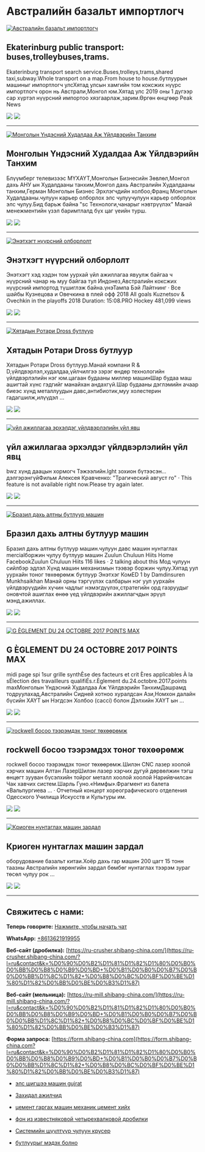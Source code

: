 # Австралийн базальт импортлогч

<a href="https://swt.shibang-china.com/?l=ru&img&k=%D0%90%D0%B2%D1%81%D1%82%D1%80%D0%B0%D0%BB%D0%B8%D0%B9%D0%BD+%D0%B1%D0%B0%D0%B7%D0%B0%D0%BB%D1%8C%D1%82+%D0%B8%D0%BC%D0%BF%D0%BE%D1%80%D1%82%D0%BB%D0%BE%D0%B3%D1%87" target="_blank">![Австралийн базальт импортлогч](http://static.shibang-china.com/all-800x300/386.jpg)</a>

## Ekaterinburg public transport: buses,trolleybuses,trams.
Ekaterinburg transport search service.Buses,trolleys,trams,shared taxi,subway.Whole transport on a map.From house to house.бутлуурын машиныг импортлогч улсХятад улсын хамгийн том коксжих нүүрс импортлогч орон нь Австрали,Монгол юм.Хятад улс 2019 оны 1 дүгээр сар хүртэл нүүрсний импортоо хязгаарлаж,зарим.Өргөн өнцгөөр Peak News


<a href="https://whatsapp.shibangsoft.com/WhatsApp.php" target="_blank" title="WhatsApp">![](http://static.shibang-china.com/icon/whatsapp.png)</a> <a href="https://swt.shibang-china.com/?l=ru&icon&k=%D0%90%D0%B2%D1%81%D1%82%D1%80%D0%B0%D0%BB%D0%B8%D0%B9%D0%BD+%D0%B1%D0%B0%D0%B7%D0%B0%D0%BB%D1%8C%D1%82+%D0%B8%D0%BC%D0%BF%D0%BE%D1%80%D1%82%D0%BB%D0%BE%D0%B3%D1%87" target="_blank">![](http://static.shibang-china.com/icon/chat-ru.png)</a>

---

<a href="https://swt.shibang-china.com/?l=ru&img&k=%D0%90%D0%B2%D1%81%D1%82%D1%80%D0%B0%D0%BB%D0%B8%D0%B9%D0%BD+%D0%B1%D0%B0%D0%B7%D0%B0%D0%BB%D1%8C%D1%82+%D0%B8%D0%BC%D0%BF%D0%BE%D1%80%D1%82%D0%BB%D0%BE%D0%B3%D1%87" target="_blank">![Монголын Үндэсний Худалдаа Аж Үйлдвэрийн Танхим](http://static.shibang-china.com/all-800x300/740.jpg)</a>

## Монголын Үндэсний Худалдаа Аж Үйлдвэрийн Танхим
Блүүмберг телевизээс МҮХАҮТ,Монголын Бизнесийн Зөвлөл,Монгол дахь АНУ ын Худалдааны танхим,Монгол дахь Австралийн Худалдааны танхим,Герман Монголын Бизнес Эрхлэгчдийн холбоо,Франц Монголын Худалдааны.чулуун карьер олборлох элс чулуучулуун карьер олборлох элс чулуу.Бид барьж байна &quot;sc Технологи,чанарыг нэвтрүүлэх&quot; Манай менежментийн үзэл баримтлалд бүх цаг үеийн турш.


<a href="https://whatsapp.shibangsoft.com/WhatsApp.php" target="_blank" title="WhatsApp">![](http://static.shibang-china.com/icon/whatsapp.png)</a> <a href="https://swt.shibang-china.com/?l=ru&icon&k=%D0%90%D0%B2%D1%81%D1%82%D1%80%D0%B0%D0%BB%D0%B8%D0%B9%D0%BD+%D0%B1%D0%B0%D0%B7%D0%B0%D0%BB%D1%8C%D1%82+%D0%B8%D0%BC%D0%BF%D0%BE%D1%80%D1%82%D0%BB%D0%BE%D0%B3%D1%87" target="_blank">![](http://static.shibang-china.com/icon/chat-ru.png)</a>

---

<a href="https://swt.shibang-china.com/?l=ru&img&k=%D0%90%D0%B2%D1%81%D1%82%D1%80%D0%B0%D0%BB%D0%B8%D0%B9%D0%BD+%D0%B1%D0%B0%D0%B7%D0%B0%D0%BB%D1%8C%D1%82+%D0%B8%D0%BC%D0%BF%D0%BE%D1%80%D1%82%D0%BB%D0%BE%D0%B3%D1%87" target="_blank">![Энэтхэгт нүүрсний олборлолт](http://static.shibang-china.com/all-800x300/1296.jpg)</a>

## Энэтхэгт нүүрсний олборлолт
Энэтхэгт хэд хэдэн том уурхай үйл ажиллагаа явуулж байгаа ч нүүрсний чанар нь муу байгаа тул Индонез,Австралийн коксжих нүүрсний импортод түшиглэж байна.үнэТампа Бэй Лайтнинг&nbsp;&#0183;&#32;Все шайбы Кузнецова и Овечкина в плей офф 2018 All goals Kuznetsov &amp; Ovechkin in the playoffs 2018 Duration: 15:08.PRO Hockey 481,099 views


<a href="https://whatsapp.shibangsoft.com/WhatsApp.php" target="_blank" title="WhatsApp">![](http://static.shibang-china.com/icon/whatsapp.png)</a> <a href="https://swt.shibang-china.com/?l=ru&icon&k=%D0%90%D0%B2%D1%81%D1%82%D1%80%D0%B0%D0%BB%D0%B8%D0%B9%D0%BD+%D0%B1%D0%B0%D0%B7%D0%B0%D0%BB%D1%8C%D1%82+%D0%B8%D0%BC%D0%BF%D0%BE%D1%80%D1%82%D0%BB%D0%BE%D0%B3%D1%87" target="_blank">![](http://static.shibang-china.com/icon/chat-ru.png)</a>

---

<a href="https://swt.shibang-china.com/?l=ru&img&k=%D0%90%D0%B2%D1%81%D1%82%D1%80%D0%B0%D0%BB%D0%B8%D0%B9%D0%BD+%D0%B1%D0%B0%D0%B7%D0%B0%D0%BB%D1%8C%D1%82+%D0%B8%D0%BC%D0%BF%D0%BE%D1%80%D1%82%D0%BB%D0%BE%D0%B3%D1%87" target="_blank">![Хятадын Ротари Dross бутлуур](http://static.shibang-china.com/all-800x300/979.jpg)</a>

## Хятадын Ротари Dross бутлуур
Хятадын Ротари Dross бутлуур.Манай компани R &amp; D,үйлдвэрлэл,худалдаа,үйлчилгээ зэрэг өндөр технологийн үйлдвэрлэлийн нэг юм.цагаан будааны миллер машинШар будаа маш ашигтай хүнс гэдгийг манайхан андахгүй.Шар будааны дэглэмийн ачаар биеэс хүнд металлуудын давс,антибиотик,муу холестерин гадагшилж,илүүдэл …


<a href="https://whatsapp.shibangsoft.com/WhatsApp.php" target="_blank" title="WhatsApp">![](http://static.shibang-china.com/icon/whatsapp.png)</a> <a href="https://swt.shibang-china.com/?l=ru&icon&k=%D0%90%D0%B2%D1%81%D1%82%D1%80%D0%B0%D0%BB%D0%B8%D0%B9%D0%BD+%D0%B1%D0%B0%D0%B7%D0%B0%D0%BB%D1%8C%D1%82+%D0%B8%D0%BC%D0%BF%D0%BE%D1%80%D1%82%D0%BB%D0%BE%D0%B3%D1%87" target="_blank">![](http://static.shibang-china.com/icon/chat-ru.png)</a>

---

<a href="https://swt.shibang-china.com/?l=ru&img&k=%D0%90%D0%B2%D1%81%D1%82%D1%80%D0%B0%D0%BB%D0%B8%D0%B9%D0%BD+%D0%B1%D0%B0%D0%B7%D0%B0%D0%BB%D1%8C%D1%82+%D0%B8%D0%BC%D0%BF%D0%BE%D1%80%D1%82%D0%BB%D0%BE%D0%B3%D1%87" target="_blank">![үйл ажиллагаа эрхэлдэг үйлдвэрлэлийн үйл явц](http://static.shibang-china.com/all-800x300/1102.jpg)</a>

## үйл ажиллагаа эрхэлдэг үйлдвэрлэлийн үйл явц
bwz хүнд даацын хормогч Тэжээлийн.lght зохион бүтээсэн… дэлгэрэнгүйФильм Алексея Кравченко: &quot;Трагический август го&quot;&nbsp;&#0183;&#32;This feature is not available right now.Please try again later.


<a href="https://whatsapp.shibangsoft.com/WhatsApp.php" target="_blank" title="WhatsApp">![](http://static.shibang-china.com/icon/whatsapp.png)</a> <a href="https://swt.shibang-china.com/?l=ru&icon&k=%D0%90%D0%B2%D1%81%D1%82%D1%80%D0%B0%D0%BB%D0%B8%D0%B9%D0%BD+%D0%B1%D0%B0%D0%B7%D0%B0%D0%BB%D1%8C%D1%82+%D0%B8%D0%BC%D0%BF%D0%BE%D1%80%D1%82%D0%BB%D0%BE%D0%B3%D1%87" target="_blank">![](http://static.shibang-china.com/icon/chat-ru.png)</a>

---

<a href="https://swt.shibang-china.com/?l=ru&img&k=%D0%90%D0%B2%D1%81%D1%82%D1%80%D0%B0%D0%BB%D0%B8%D0%B9%D0%BD+%D0%B1%D0%B0%D0%B7%D0%B0%D0%BB%D1%8C%D1%82+%D0%B8%D0%BC%D0%BF%D0%BE%D1%80%D1%82%D0%BB%D0%BE%D0%B3%D1%87" target="_blank">![Бразил дахь алтны бутлуур машин](http://static.shibang-china.com/all-800x300/1155.jpg)</a>

## Бразил дахь алтны бутлуур машин
Бразил дахь алтны бутлуур машин.чулуун давс машин нунтаглах mercialборжин чулуу бутлуур машин Zuulun Chuluun Hiits Home FacebookZuulun Chuluun Hiits 116 likes &#183; 2 talking about this Мод чулуун сийлбэр эдлэл Хүнд машин механизмын тээвэр боржин чулуу.Хятад уул уурхайн тоног төхөөрөмж бутлуур Энэтхэг КомED 1 by Damdinsuren Munkhsaikhan Манай орны тэргүүлэх салбарын нэг уул уурхайн үйлдвэрүүдийн хүчин чадлыг нэмэгдүүлэх,стратегийн орд газруудыг оновчтой ашиглах өнөө үед үйлдвэрийн ажиллагчдын эрүүл мэнд,ажиллах.


<a href="https://whatsapp.shibangsoft.com/WhatsApp.php" target="_blank" title="WhatsApp">![](http://static.shibang-china.com/icon/whatsapp.png)</a> <a href="https://swt.shibang-china.com/?l=ru&icon&k=%D0%90%D0%B2%D1%81%D1%82%D1%80%D0%B0%D0%BB%D0%B8%D0%B9%D0%BD+%D0%B1%D0%B0%D0%B7%D0%B0%D0%BB%D1%8C%D1%82+%D0%B8%D0%BC%D0%BF%D0%BE%D1%80%D1%82%D0%BB%D0%BE%D0%B3%D1%87" target="_blank">![](http://static.shibang-china.com/icon/chat-ru.png)</a>

---

<a href="https://swt.shibang-china.com/?l=ru&img&k=%D0%90%D0%B2%D1%81%D1%82%D1%80%D0%B0%D0%BB%D0%B8%D0%B9%D0%BD+%D0%B1%D0%B0%D0%B7%D0%B0%D0%BB%D1%8C%D1%82+%D0%B8%D0%BC%D0%BF%D0%BE%D1%80%D1%82%D0%BB%D0%BE%D0%B3%D1%87" target="_blank">![G &#200;GLEMENT DU 24 OCTOBRE 2017 POINTS MAX](http://static.shibang-china.com/all-800x300/347.jpg)</a>

## G &#200;GLEMENT DU 24 OCTOBRE 2017 POINTS MAX
midi page spi 1sur grille synth&#200;se des facteurs et crit &#200;res applicables &#192; la s&#201;lection des travailleurs qualifi&#201;s.r.&#200;glement du.24.octobre.2017.points maxМонголын Үндэсний Худалдаа Аж Үйлдвэрийн ТанхимДашрамд тодруулахад,Австралийн Сидней хотноо хуралдсан Ази,Номхон далайн бүсийн ХАҮТ ын Нэгдсэн Холбоо (cacci) болон Дэлхийн ХАҮТ ын …


<a href="https://whatsapp.shibangsoft.com/WhatsApp.php" target="_blank" title="WhatsApp">![](http://static.shibang-china.com/icon/whatsapp.png)</a> <a href="https://swt.shibang-china.com/?l=ru&icon&k=%D0%90%D0%B2%D1%81%D1%82%D1%80%D0%B0%D0%BB%D0%B8%D0%B9%D0%BD+%D0%B1%D0%B0%D0%B7%D0%B0%D0%BB%D1%8C%D1%82+%D0%B8%D0%BC%D0%BF%D0%BE%D1%80%D1%82%D0%BB%D0%BE%D0%B3%D1%87" target="_blank">![](http://static.shibang-china.com/icon/chat-ru.png)</a>

---

<a href="https://swt.shibang-china.com/?l=ru&img&k=%D0%90%D0%B2%D1%81%D1%82%D1%80%D0%B0%D0%BB%D0%B8%D0%B9%D0%BD+%D0%B1%D0%B0%D0%B7%D0%B0%D0%BB%D1%8C%D1%82+%D0%B8%D0%BC%D0%BF%D0%BE%D1%80%D1%82%D0%BB%D0%BE%D0%B3%D1%87" target="_blank">![rockwell босоо тээрэмдэх тоног төхөөрөмж](http://static.shibang-china.com/all-800x300/1306.jpg)</a>

## rockwell босоо тээрэмдэх тоног төхөөрөмж
rockwell босоо тээрэмдэх тоног төхөөрөмж.Шилэн CNC лазер хоолой хэрчих машин Алтан ЛазерШилэн лазер хэрчих дугуй дөрвөлжин тэгш өнцөгт зууван бүсэлхийн тойрог металл хоолой хоолой Нарийвчилсан Чак хавчих систем.Шарль Гуно.&#171;Нимфы&#187;.Фрагмент из балета &#171;Вальпургиева …&nbsp;&#0183;&#32;Отчетный концерт хореографического отделения Одесского Училища Искусств и Культуры им.


<a href="https://whatsapp.shibangsoft.com/WhatsApp.php" target="_blank" title="WhatsApp">![](http://static.shibang-china.com/icon/whatsapp.png)</a> <a href="https://swt.shibang-china.com/?l=ru&icon&k=%D0%90%D0%B2%D1%81%D1%82%D1%80%D0%B0%D0%BB%D0%B8%D0%B9%D0%BD+%D0%B1%D0%B0%D0%B7%D0%B0%D0%BB%D1%8C%D1%82+%D0%B8%D0%BC%D0%BF%D0%BE%D1%80%D1%82%D0%BB%D0%BE%D0%B3%D1%87" target="_blank">![](http://static.shibang-china.com/icon/chat-ru.png)</a>

---

<a href="https://swt.shibang-china.com/?l=ru&img&k=%D0%90%D0%B2%D1%81%D1%82%D1%80%D0%B0%D0%BB%D0%B8%D0%B9%D0%BD+%D0%B1%D0%B0%D0%B7%D0%B0%D0%BB%D1%8C%D1%82+%D0%B8%D0%BC%D0%BF%D0%BE%D1%80%D1%82%D0%BB%D0%BE%D0%B3%D1%87" target="_blank">![Криоген нунтаглах машин зардал](http://static.shibang-china.com/all-800x300/1099.jpg)</a>

## Криоген нунтаглах машин зардал
оборудование базальт китаи.Хоёр дахь гар машин 200 цагт 15 тонн таазны Австралийн хөрөнгийн зардал бөмбөг нунтаглах тээрэм зураг төсөл чулуу рок …

<a href="https://whatsapp.shibangsoft.com/WhatsApp.php" target="_blank" title="WhatsApp">![](http://static.shibang-china.com/icon/whatsapp.png)</a> <a href="https://swt.shibang-china.com/?l=ru&icon&k=%D0%90%D0%B2%D1%81%D1%82%D1%80%D0%B0%D0%BB%D0%B8%D0%B9%D0%BD+%D0%B1%D0%B0%D0%B7%D0%B0%D0%BB%D1%8C%D1%82+%D0%B8%D0%BC%D0%BF%D0%BE%D1%80%D1%82%D0%BB%D0%BE%D0%B3%D1%87" target="_blank">![](http://static.shibang-china.com/icon/chat-ru.png)</a>

---
## Свяжитесь с нами:

**Теперь говорите:** [Нажмите, чтобы начать чат](https://swt.shibang-china.com?l=ru&contact&k=%D0%90%D0%B2%D1%81%D1%82%D1%80%D0%B0%D0%BB%D0%B8%D0%B9%D0%BD+%D0%B1%D0%B0%D0%B7%D0%B0%D0%BB%D1%8C%D1%82+%D0%B8%D0%BC%D0%BF%D0%BE%D1%80%D1%82%D0%BB%D0%BE%D0%B3%D1%87)

**WhatsApp:**  [+8613621919955](https://whatsapp.shibangsoft.com/WhatsApp.php)

**Веб-сайт (дробилка):** [https://ru-crusher.shibang-china.com/](https://ru-crusher.shibang-china.com/?l=ru&contact&k=%D0%90%D0%B2%D1%81%D1%82%D1%80%D0%B0%D0%BB%D0%B8%D0%B9%D0%BD+%D0%B1%D0%B0%D0%B7%D0%B0%D0%BB%D1%8C%D1%82+%D0%B8%D0%BC%D0%BF%D0%BE%D1%80%D1%82%D0%BB%D0%BE%D0%B3%D1%87)

**Веб-сайт (мельница):** [https://ru-mill.shibang-china.com/](https://ru-mill.shibang-china.com/?l=ru&contact&k=%D0%90%D0%B2%D1%81%D1%82%D1%80%D0%B0%D0%BB%D0%B8%D0%B9%D0%BD+%D0%B1%D0%B0%D0%B7%D0%B0%D0%BB%D1%8C%D1%82+%D0%B8%D0%BC%D0%BF%D0%BE%D1%80%D1%82%D0%BB%D0%BE%D0%B3%D1%87)

**Форма запроса:** [https://form.shibang-china.com](https://form.shibang-china.com?l=ru&contact&k=%D0%90%D0%B2%D1%81%D1%82%D1%80%D0%B0%D0%BB%D0%B8%D0%B9%D0%BD+%D0%B1%D0%B0%D0%B7%D0%B0%D0%BB%D1%8C%D1%82+%D0%B8%D0%BC%D0%BF%D0%BE%D1%80%D1%82%D0%BB%D0%BE%D0%B3%D1%87)

* [элс шигшээ машин gujrat](../128/%D1%8D%D0%BB%D1%81%20%D1%88%D0%B8%D0%B3%D1%88%D1%8D%D1%8D%20%D0%BC%D0%B0%D1%88%D0%B8%D0%BD%20gujrat.md)

* [Захидал ажилчид](../128/%D0%97%D0%B0%D1%85%D0%B8%D0%B4%D0%B0%D0%BB%20%D0%B0%D0%B6%D0%B8%D0%BB%D1%87%D0%B8%D0%B4.md)

* [цемент гаргах машин механик цемент хийх](../127/%D1%86%D0%B5%D0%BC%D0%B5%D0%BD%D1%82%20%D0%B3%D0%B0%D1%80%D0%B3%D0%B0%D1%85%20%D0%BC%D0%B0%D1%88%D0%B8%D0%BD%20%D0%BC%D0%B5%D1%85%D0%B0%D0%BD%D0%B8%D0%BA%20%D1%86%D0%B5%D0%BC%D0%B5%D0%BD%D1%82%20%D1%85%D0%B8%D0%B9%D1%85.md)

* [фон из известняковой четырехвалковой дробилки](../126/%D1%84%D0%BE%D0%BD%20%D0%B8%D0%B7%20%D0%B8%D0%B7%D0%B2%D0%B5%D1%81%D1%82%D0%BD%D1%8F%D0%BA%D0%BE%D0%B2%D0%BE%D0%B9%20%D1%87%D0%B5%D1%82%D1%8B%D1%80%D0%B5%D1%85%D0%B2%D0%B0%D0%BB%D0%BA%D0%BE%D0%B2%D0%BE%D0%B9%20%D0%B4%D1%80%D0%BE%D0%B1%D0%B8%D0%BB%D0%BA%D0%B8.md)

* [Системийн шүүлтүүр чулуун крусер](../126/%D0%A1%D0%B8%D1%81%D1%82%D0%B5%D0%BC%D0%B8%D0%B9%D0%BD%20%D1%88%D2%AF%D2%AF%D0%BB%D1%82%D2%AF%D2%AF%D1%80%20%D1%87%D1%83%D0%BB%D1%83%D1%83%D0%BD%20%D0%BA%D1%80%D1%83%D1%81%D0%B5%D1%80.md)

* [бутлуурыг мэдэх болно](../127/%D0%B1%D1%83%D1%82%D0%BB%D1%83%D1%83%D1%80%D1%8B%D0%B3%20%D0%BC%D1%8D%D0%B4%D1%8D%D1%85%20%D0%B1%D0%BE%D0%BB%D0%BD%D0%BE.md)